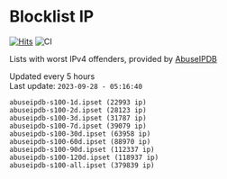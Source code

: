 # Blocklist IP

[![Hits](https://hits.seeyoufarm.com/api/count/incr/badge.svg?url=https%3A%2F%2Fgithub.com%2Fborestad%2Fblocklist-ip%2F&count_bg=%2379C83D&title_bg=%23555555&icon=&icon_color=%23E7E7E7&title=hits&edge_flat=false)](https://hits.seeyoufarm.com)  ![CI](https://img.shields.io/github/workflow/status/borestad/blocklist-ip/CI?style=flat-square)

Lists with worst IPv4 offenders, provided by [AbuseIPDB](https://www.abuseipdb.com/)

<!-- FOOTER-PLACEHOLDER -->
Updated every 5 hours<br>
Last update: `2023-09-28 - 05:16:40`
```
abuseipdb-s100-1d.ipset (22993 ip)
abuseipdb-s100-2d.ipset (28123 ip)
abuseipdb-s100-3d.ipset (31787 ip)
abuseipdb-s100-7d.ipset (39079 ip)
abuseipdb-s100-30d.ipset (63958 ip)
abuseipdb-s100-60d.ipset (88970 ip)
abuseipdb-s100-90d.ipset (112337 ip)
abuseipdb-s100-120d.ipset (118937 ip)
abuseipdb-s100-all.ipset (379839 ip)
```
